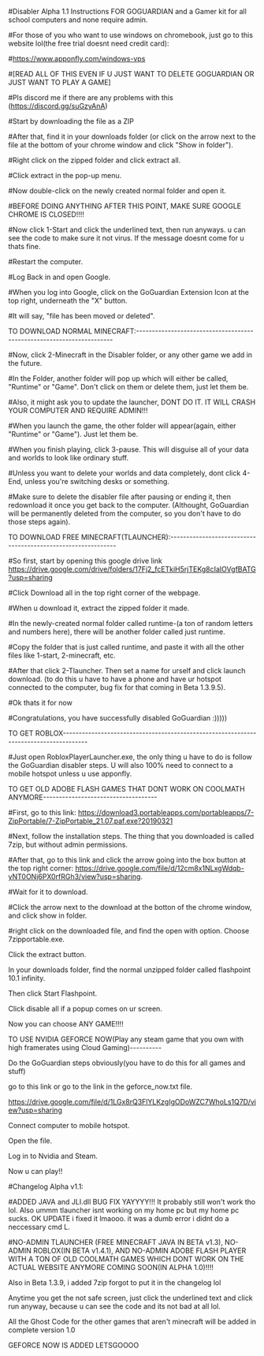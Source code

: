 #Disabler Alpha 1.1 Instructions FOR GOGUARDIAN and a Gamer kit for all school computers and none require admin.

#For those of you who want to use windows on chromebook, just go to this website lol(the free trial doesnt need credit card):

#https://www.apponfly.com/windows-vps

#[READ ALL OF THIS EVEN IF U JUST WANT TO DELETE GOGUARDIAN OR JUST WANT TO PLAY A GAME]

#Pls discord me if there are any problems with this (https://discord.gg/suGzyAnA)

#Start by downloading the file as a ZIP

#After that, find it in your downloads folder (or click on the arrow next to the file at the bottom of your chrome window and click "Show in folder").

#Right click on the  zipped folder and click extract all.

#Click extract in the pop-up menu.

#Now double-click on the newly created normal folder and open it.

#BEFORE DOING ANYTHING AFTER THIS POINT, MAKE SURE GOOGLE CHROME IS CLOSED!!!!

#Now click 1-Start and click the underlined text, then run anyways. u can see the code to make sure it not virus. If the message doesnt come for u thats fine.

#Restart the computer.

#Log Back in and open Google.

#When you log into Google, click on the GoGuardian Extension Icon at the top right, underneath the "X" button.

#It will say, "file has been moved or deleted".

TO DOWNLOAD NORMAL MINECRAFT:----------------------------------------------------------------------

#Now, click 2-Minecraft in the Disabler folder, or any other game we add in the future.

#In the Folder, another folder will pop up which will either be called, "Runtime" or "Game". Don't click on them or delete them, just let them be.

#Also, it might ask you to update the launcher, DONT DO IT. IT WILL CRASH YOUR COMPUTER AND REQUIRE ADMIN!!!

#When you launch the game, the other folder will appear(again, either "Runtime" or "Game"). Just let them be.

#When you finish playing, click 3-pause. This will disguise all of your data and worlds to look like ordinary stuff.

#Unless you want to delete your worlds and data completely, dont click 4-End, unless you're switching desks or something.

#Make sure to delete the disabler file after pausing or ending it, then redownload it once you get back to the computer. (Althought, GoGuardian will be permanently deleted from the computer, so you don't have to do those steps again).

TO DOWNLOAD FREE MINECRAFT(TLAUNCHER):-------------------------------------------------------------

#So first, start by opening this google drive link https://drive.google.com/drive/folders/17Fj2_fcETkiH5rjTEKg8cIaIOVgfBATG?usp=sharing

#Click Download all in the top right corner of the webpage.

#When u download it, extract the zipped folder it made.

#In the newly-created normal folder called runtime-(a ton of random letters and numbers here), there will be another folder called just runtime.

#Copy the folder that is just called runtime, and paste it with all the other files like 1-start, 2-minecraft, etc.

#After that click 2-Tlauncher. Then set a name for urself and click launch download. (to do this u have to have a phone and have ur hotspot connected to the computer, bug fix for that coming in Beta 1.3.9.5).

#Ok thats it for now

#Congratulations, you have successfully disabled GoGuardian :)))))

TO GET ROBLOX--------------------------------------------------------------------------------------

#Just open RobloxPlayerLauncher.exe, the only thing u have to do is follow the GoGuardian disabler steps. U will also 100% need to connect to a mobile hotspot unless u use apponfly.

TO GET OLD ADOBE FLASH GAMES THAT DONT WORK ON COOLMATH ANYMORE------------------------------------

#First, go to this link: https://download3.portableapps.com/portableapps/7-ZipPortable/7-ZipPortable_21.07.paf.exe?20190321

#Next, follow the installation steps. The thing that you downloaded is called 7zip, but without admin permissions.

#After that, go to this link and click the arrow going into the box button at the top right corner: https://drive.google.com/file/d/12cm8x1NLxgWdqb-yNT0ONj6PX0rfRGh3/view?usp=sharing.

#Wait for it to download.

#Click the arrow next to the download at the botton of the chrome window, and click show in folder.

#right click on the downloaded file, and find the open with option. Choose 7zipportable.exe.

Click the extract button.

In your downloads folder, find the normal unzipped folder called flashpoint 10.1 infinity.

Then click Start Flashpoint.

Click disable all if a popup comes on ur screen.

Now you can choose ANY GAME!!!!

TO USE NVIDIA GEFORCE NOW(Play any steam game that you own with high framerates using Cloud Gaming)----------

Do the GoGuardian steps obviously(you have to do this for all games and stuff)

go to this link or go to the link in the geforce_now.txt file.

https://drive.google.com/file/d/1LGx8rQ3FlYLKzgIgODoWZC7WhoLs1Q7D/view?usp=sharing

Connect computer to mobile hotspot.

Open the file.

Log in to Nvidia and Steam.

Now u can play!!

#Changelog Alpha v1.1:

#ADDED JAVA and JLI.dll BUG FIX YAYYYY!!! It probably still won't work tho lol. Also ummm tlauncher isnt working on my home pc but my home pc sucks. OK UPDATE i fixed it lmaooo. it was a dumb error i didnt do a neccessary cmd L.

#NO-ADMIN TLAUNCHER (FREE MINECRAFT JAVA IN BETA v1.3), NO-ADMIN ROBLOX(IN BETA v1.4.1), AND NO-ADMIN ADOBE FLASH PLAYER WITH A TON OF OLD COOLMATH GAMES WHICH DONT WORK ON THE ACTUAL WEBSITE ANYMORE COMING SOON(IN ALPHA 1.0)!!!!

Also in Beta 1.3.9, i added 7zip forgot to put it in the changelog lol

Anytime you get the not safe screen, just click the underlined text and click run anyway, because u can see the code and its not bad at all lol.

All the Ghost Code for the other games that aren't minecraft will be added in complete version 1.0

GEFORCE NOW IS ADDED LETSGOOOO
